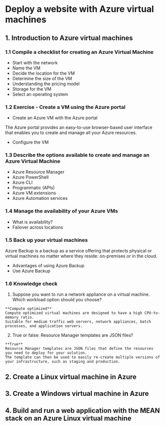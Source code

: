 # Deploy a website with Azure virtual machines
## 1. Introduction to Azure virtual machines
### 1.1 Compile a checklist for creating an Azure Virtual Machine
- Start with the network
- Name the VM
- Decide the location for the VM
- Determine the size of the VM
- Understanding the pricing model
- Storage for the VM
- Select an operating system
### 1.2 Exercise - Create a VM using the Azure portal
- Create an Azure VM with the Azure portal

The Azure portal provides an easy-to-use browser-based user interface that enables you to create and manage all your Azure resources.

- Configure the VM
### 1.3 Describe the options available to create and manage an Azure Virtual Machine
- Azure Resource Manager
- Azure PowerShell
- Azure CLI
- Programmatic (APIs)
- Azure VM extensions
- Azure Automation services
### 1.4 Manage the availability of your Azure VMs
- What is availability?
- Failover across locations
### 1.5 Back up your virtual machines

Azure Backup is a backup as a service offering that protects physical or virtual machines no matter where they reside: on-premises or in the cloud.

- Advantages of using Azure Backup
- Use Azure Backup
### 1.6 Knowledge check
1. Suppose you want to run a network appliance on a virtual machine. Which workload option should you choose?
  ```
  **Compute optimized**
  Compute optimized virtual machines are designed to have a high CPU-to-memory ratio. 
  Suitable for medium traffic web servers, network appliances, batch processes, and application servers.
  ```
2. True or false: Resource Manager templates are JSON files?
  ```
  **True**
  Resource Manager templates are JSON files that define the resources you need to deploy for your solution. 
  The template can then be used to easily re-create multiple versions of your infrastructure, such as staging and production.
  ```
## 2. Create a Linux virtual machine in Azure

## 3. Create a Windows virtual machine in Azure
## 4. Build and run a web application with the MEAN stack on an Azure Linux virtual machine

